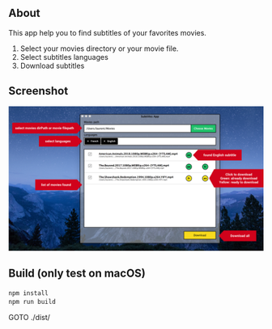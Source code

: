 
## About
This app help you to find subtitles of your favorites movies.

1. Select your movies directory or your movie file.
2. Select subtitles languages
3. Download subtitles

## Screenshot
![app screenshot](https://raw.githubusercontent.com/ltempier/stfr-electron-app/master/screenshot/screen2.png)


## Build (only test on macOS)

```sh
npm install
npm run build
```

GOTO ./dist/